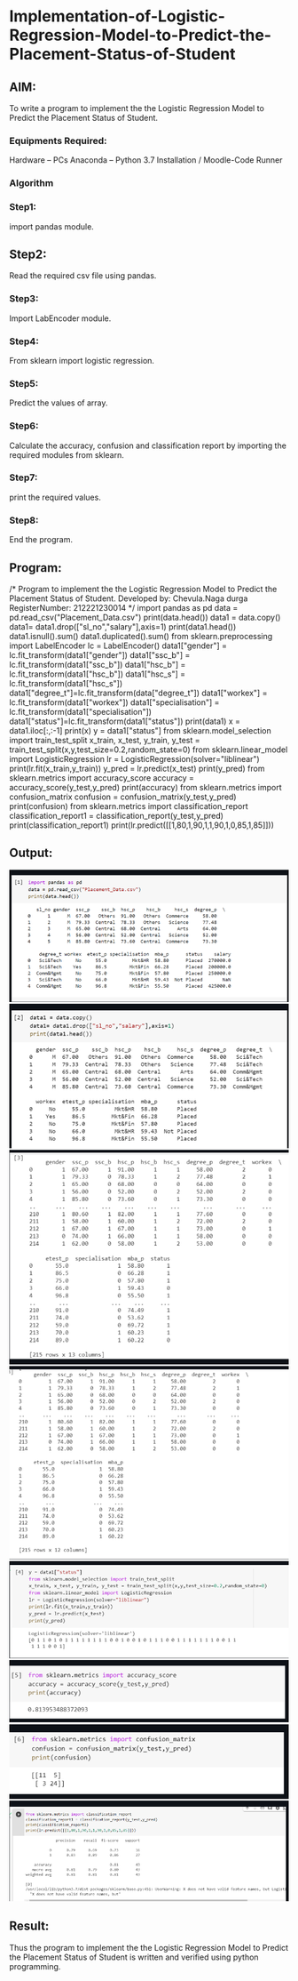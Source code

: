 # Implementation-of-Logistic-Regression-Model-to-Predict-the-Placement-Status-of-Student

## AIM:
To write a program to implement the the Logistic Regression Model to Predict the Placement Status of Student.

### Equipments Required:
Hardware – PCs
Anaconda – Python 3.7 Installation / Moodle-Code Runner
### Algorithm
### Step1:
import pandas module.

## Step2:
Read the required csv file using pandas.

### Step3:
Import LabEncoder module.

### Step4:
From sklearn import logistic regression.

### Step5:
Predict the values of array.

### Step6:
Calculate the accuracy, confusion and classification report by importing the required modules from sklearn.

### Step7:
print the required values.

### Step8:
End the program.


## Program:
/*
Program to implement the the Logistic Regression Model to Predict the Placement Status of Student.
Developed by: Chevula.Naga durga
RegisterNumber: 212221230014 
*/
import pandas as pd
data = pd.read_csv("Placement_Data.csv")
print(data.head())
data1 = data.copy()
data1= data1.drop(["sl_no","salary"],axis=1)
print(data1.head())
data1.isnull().sum()
data1.duplicated().sum()
from sklearn.preprocessing import LabelEncoder
lc = LabelEncoder()
data1["gender"] = lc.fit_transform(data1["gender"])
data1["ssc_b"] = lc.fit_transform(data1["ssc_b"])
data1["hsc_b"] = lc.fit_transform(data1["hsc_b"])
data1["hsc_s"] = lc.fit_transform(data1["hsc_s"])
data1["degree_t"]=lc.fit_transform(data["degree_t"])
data1["workex"] = lc.fit_transform(data1["workex"])
data1["specialisation"] = lc.fit_transform(data1["specialisation"])
data1["status"]=lc.fit_transform(data1["status"])
print(data1)
x = data1.iloc[:,:-1]
print(x)
y = data1["status"]
from sklearn.model_selection import train_test_split
x_train, x_test, y_train, y_test = train_test_split(x,y,test_size=0.2,random_state=0)
from sklearn.linear_model import LogisticRegression
lr = LogisticRegression(solver="liblinear")
print(lr.fit(x_train,y_train))
y_pred = lr.predict(x_test)
print(y_pred)
from sklearn.metrics import accuracy_score
accuracy = accuracy_score(y_test,y_pred)
print(accuracy)
from sklearn.metrics import confusion_matrix
confusion = confusion_matrix(y_test,y_pred)
print(confusion)
from sklearn.metrics import classification_report
classification_report1 = classification_report(y_test,y_pred)
print(classification_report1)
print(lr.predict([[1,80,1,90,1,1,90,1,0,85,1,85]]))


## Output:
![output](./3.1.png)
![output](./3.2.png)
![output](./3.3.png)
![output](./3.4.png)
![output](./3.5.png)
![output](./3.6.png)
![output](./3.7.png)
![output](./3.8.png)

## Result:
Thus the program to implement the the Logistic Regression Model to Predict the Placement Status of Student is written and verified using python programming.
